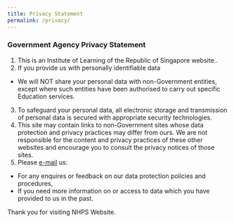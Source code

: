 ```yaml
---
title: Privacy Statement
permalink: /privacy/
---
```

### **Government Agency Privacy Statement**

1.  This is an Institute of Learning of the Republic of Singapore website..
2.  If you provide us with personally identifiable data

*   We will NOT share your personal data with non-Government entities, except where such entities have been authorised to carry out specific Education services.

3.  To safeguard your personal data, all electronic storage and transmission of personal data is secured with appropriate security technologies.
4.  This site may contain links to non-Government sites whose data protection and privacy practices may differ from ours. We are not responsible for the content and privacy practices of these other websites and encourage you to consult the privacy notices of those sites.
5.  Please [e-mail](mailto:nhps@moe.edu.sg) us:

*   For any enquires or feedback on our data protection policies and procedures,
*   If you need more information on or access to data which you have provided to us in the past.

  

Thank you for visiting NHPS Website.